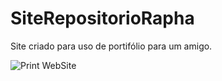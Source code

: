 # SiteRepositorioRapha

Site criado para uso de portifólio para um amigo.
<br>

![Print WebSite](https://cdn.discordapp.com/attachments/969772964302188544/1154834477290369064/image.png)
